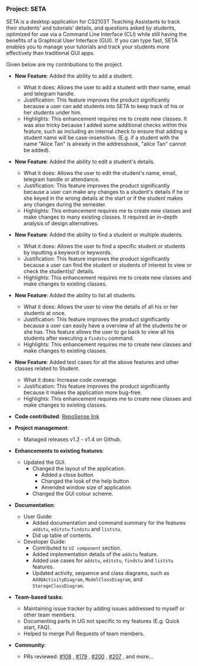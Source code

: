 ### Project: SETA

SETA is a desktop application for CS2103T Teaching Assistants to track their students’ and tutorials’ details, and
questions asked by students, optimized for use via a Command Line Interface (CLI) while still having the benefits of a
Graphical User Interface (GUI). If you can type fast, SETA enables you to manage your tutorials and track your students
more effectively than traditional GUI apps.

Given below are my contributions to the project.

* **New Feature**: Added the ability to add a student.
    * What it does: Allows the user to add a student with their name, email and telegram handle.
    * Justification: This feature improves the product significantly because a user can add students into SETA to keep track of his or her students under him.
    * Highlights: This enhancement requires me to create new classes. It was also tricky because I added some additional checks within this feature, such as including an internal 
      check to ensure that adding a student name will be case-insensitive. 
      (E.g. if a student with the name "Alice Tan" is already in the addressbook, "alice   Tan" cannot be added).


* **New Feature**: Added the ability to edit a student's details.
    * What it does: Allows the user to edit the student's name, email, telegram handle or attendance.
    * Justification: This feature improves the product significantly because a user can make any changes to a student's
      details if he or she keyed in the wrong details at the start or if the student makes any changes during the
      semester.
    * Highlights: This enhancement requires me to create new classes and make changes to many existing classes. It
      required an in-depth analysis of design alternatives.


* **New Feature**: Added the ability to find a student or multiple students.
    * What it does: Allows the user to find a specific student or students by inputting a keyword or keywords.
    * Justification: This feature improves the product significantly because a user can find the student or students of
      interest to view or check the student(s)' details.
    * Highlights: This enhancement requires me to create new classes and make changes to existing classes.


* **New Feature**: Added the ability to list all students.
    * What it does: Allows the user to view the details of all his or her students at once.
    * Justification: This feature improves the product significantly because a user can easily have a overview of all
      the students he or she has. This feature allows the user to go back to view all his students after executing a 
      `findstu` command.
    * Highlights: This enhancement requires me to create new classes and make changes to existing classes.


* **New Feature**: Added test cases for all the above features and other classes related to Student.
    * What it does: Increase code coverage.
    * Justification: This feature improves the product significantly because it makes the application more bug-free.
    * Highlights: This enhancement requires me to create new classes and make changes to existing classes.

* **Code
  contributed**: [RepoSense link](https://nus-cs2103-ay2223s1.github.io/tp-dashboard/?search=dilysss&breakdown=true&sort=groupTitle&sortWithin=title&since=2022-09-16&timeframe=commit&mergegroup=&groupSelect=groupByRepos&checkedFileTypes=docs~functional-code~test-code~other)

* **Project management**:
    * Managed releases v1.2 - v1.4 on Github.
    
* **Enhancements to existing features**:
    * Updated the GUI.
        * Changed the layout of the application.
          * Added a close button
          * Changed the look of the help button
          * Amended window size of application
        * Changed the GUI colour scheme.

* **Documentation**:
    * User Guide:
        * Added documentation and command summary for the features `addstu`, `editstu` `findstu` and `liststu`.
        * Did up table of contents.
    * Developer Guide:
        * Contributed to `UI component` section.
        * Added implementation details of the `addstu` feature.
        * Added use cases for `addstu`, `editstu`, `findstu` and `liststu` features.
        * Updated activity, sequence and class diagrams, such as `AddQActivityDiagram`, `ModelClassDiagram`,
          and `StorageClassDiagram`.

* **Team-based tasks**:
  * Maintaining issue tracker by adding issues addressed to myself or other team members.
  * Documenting parts in UG not specific to my features (E.g. Quick start, FAQ).
  * Helped to merge Pull Requests of team members.

* **Community**:
    * PRs reviewed: [\#108](https://github.com/AY2223S1-CS2103T-T08-4/tp/pull/108)
      , [\#179](https://github.com/AY2223S1-CS2103T-T08-4/tp/pull/179)
      , [\#200](https://github.com/AY2223S1-CS2103T-T08-4/tp/pull/200)
      , [\#207](https://github.com/AY2223S1-CS2103T-T08-4/tp/pull/207)
      , and more...


